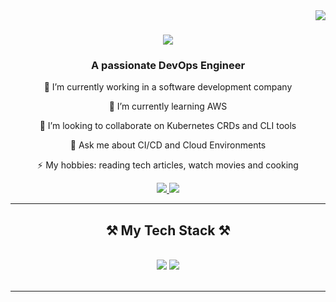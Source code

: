 <img align="right" src="https://visitor-badge.laobi.icu/badge?page_id=hamido95.hamido95" />

<h1 align="center">
    <img src="https://readme-typing-svg.herokuapp.com/?font=Righteous&size=35&center=true&vCenter=true&width=500&height=70&duration=4000&lines=Hi+there+👋;+I'm+Hamido!;+Welcome+to+my+GitHub+repo!;" />
</h1>

<h3 align="center">A passionate DevOps Engineer </h3>


<div align="center">
 
🔭 I’m currently working in a software development company

🌱 I’m currently learning AWS

👯 I’m looking to collaborate on Kubernetes CRDs and CLI tools 

💬 Ask me about CI/CD and Cloud Environments

⚡ My hobbies: reading tech articles, watch movies and cooking
   
</div>

<div align="center"> 
  <a href="mailto:hr.rahnama95@gmail.com">
    <img src="https://img.shields.io/badge/Gmail-333333?style=for-the-badge&logo=gmail&logoColor=red" />
  </a>
  <a href="https://linkedin.com/in/hamidreza-rahnamazadeh" target="_blank">
    <img src="https://img.shields.io/badge/LinkedIn-0077B5?style=for-the-badge&logo=linkedin&logoColor=white" target="_blank" />
  </a>
</div>

 <hr/>
 
<h2 align="center">⚒️ My Tech Stack ⚒️</h2>
<br/>
<div align="center">
    <img src="https://skillicons.dev/icons?i=ansible,aws,azure,cloudflare,docker,elasticsearch,githubactions,vscode,github,ubuntu,git,r" />
    <img src="https://skillicons.dev/icons?i=go,grafana,kubernetes,linux,mongodb,postgres,prometheus,py,rabbitmq,terraform,mongodb,mysql,gitlab" /><br>
</div>








<br/>
<hr/>



